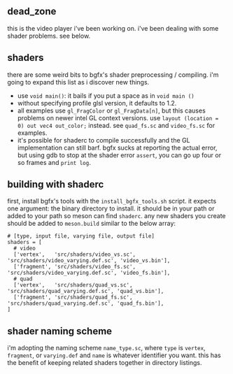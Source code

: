 ## dead_zone

this is the video player i've been working on. i've been dealing with some shader problems. see below.

## shaders

there are some weird bits to bgfx's shader preprocessing / compiling. i'm going to expand this list as i discover new things.

- use `void main()`: it bails if you put a space as in `void main ()`
- without specifying profile glsl version, it defaults to 1.2. 
- all examples use `gl_FragColor` or `gl_FragData[n]`, but this causes problems on newer intel GL context versions. use `layout (location = 0) out vec4 out_color;` instead. see `quad_fs.sc` and `video_fs.sc` for examples.
- it's possible for shaderc to compile successfully and the GL implementation can still barf. bgfx sucks at reporting the actual error, but using gdb to stop at the shader error `assert`, you can go up four or so frames and `print log`. 

## building with shaderc
first, install bgfx's tools with the `install_bgfx_tools.sh` script. it expects one argument: the binary directory to install. it should be in your path or added to your path so meson can find `shaderc`. any new shaders you create should be added to `meson.build` similar to the below array:

    # [type, input file, varying file, output file]
    shaders = [
      # video
      ['vertex',   'src/shaders/video_vs.sc', 'src/shaders/video_varying.def.sc', 'video_vs.bin'],
      ['fragment', 'src/shaders/video_fs.sc', 'src/shaders/video_varying.def.sc', 'video_fs.bin'],
      # quad
      ['vertex',   'src/shaders/quad_vs.sc', 'src/shaders/quad_varying.def.sc', 'quad_vs.bin'],
      ['fragment', 'src/shaders/quad_fs.sc', 'src/shaders/quad_varying.def.sc', 'quad_fs.bin'],
    ]


## shader naming scheme

i'm adopting the naming scheme `name_type.sc`, where `type` is `vertex`, `fragment`, or `varying.def` and `name` is whatever identifier you want. this has the benefit of keeping related shaders together in directory listings.
